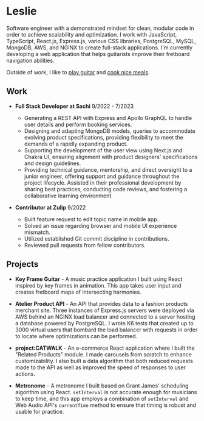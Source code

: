 # Leslie

Software engineer with a demonstrated mindset for clean, modular code in order to achieve scalability and optimization. I work with JavaScript, TypeScript, React.js, Express.js, various CSS libraries, PostgreSQL, MySQL, MongoDB, AWS, and NGINX to create full-stack applications. I'm currently developing a web application that helps guitarists improve their fretboard navigation abilities.

Outside of work, I like to [play guitar](https://www.instagram.com/p/CToWJs7FI9M/?utm_source=ig_web_copy_link) and [cook nice meals](https://www.instagram.com/p/CS5p-90rk6n/?utm_source=ig_web_copy_link).

## Work
- **Full Stack Developer at Sachi** 9/2022 - 7/2023
    -   Generating a REST API with Express and Apollo GraphQL to handle user details and perform booking services.
    -   Designing and adapting MongoDB models, queries to accommodate evolving product specifications, providing
flexibility to meet the demands of a rapidly expanding product.
    -  Supporting the development of the user view using Next.js and Chakra UI, ensuring alignment with product
designers' specifications and design guidelines.
    -  Providing technical guidance, mentorship, and direct oversight to a junior engineer, offering support and
guidance throughout the project lifecycle. Assisted in their professional development by sharing best practices,
conducting code reviews, and fostering a collaborative learning environment.

- **Contributor at Zulip** 9/2022
    -  Built feature request to edit topic name in mobile app.
    -  Solved an issue regarding browser and mobile UI experience mismatch.
    -  Utilized established Git commit discipline in contributions.
    -  Reviewed pull requests from fellow contributors.

## Projects

- **Key Frame Guitar** - A music practice application I built using React inspired by key frames in animation. This app takes user input and creates fretboard maps of intersecting harmonies.

- **Atelier Product API** - An API that provides data to a fashion products merchant site. Three instances of Express.js servers were deployed via AWS behind an NGINX load balancer and connected to a server hosting a database powered by PostgreSQL. I wrote K6 tests that created up to 3000 virtual users that bombard the load balancer with requests in order to locate where optimizations can be performed.

- **project:CATWALK** - An e-commerce React application where I built the "Related Products" module. I made carousels from scratch to enhance customizability. I also built a data algorithm that both reduced requests made to the API as well as improved the speed of responses to user actions.

- **Metronome** - A metronome I built based on Grant James' scheduling algorithm using React. `setInterval` is not accurate enough for musicians to keep time, and this app employs a combination of `setInterval` and Web Audio API's `currentTime` method to ensure that timing is robust and usable for practice.
